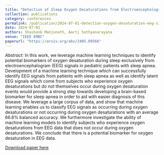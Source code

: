 ```yaml
---
title: "Detection of Sleep Oxygen Desaturations from Electroencephalogram Signals"
collection: publications
category: conferences
permalink: /publication/2024-07-01-detection-oxygen-desaturation-eeg-signals
date: 2024-07-01
authors: Shashank Manjunath, Aarti Sathyanarayana
venue: "IEEE EMBC"
paperurl: "https://arxiv.org/abs/2405.09566"
---
```


_Abstract:_ In this work, we leverage machine learning techniques to identify
potential biomarkers of oxygen desaturation during sleep exclusively from
electroencephalogram (EEG) signals in pediatric patients with sleep apnea.
Development of a machine learning technique which can successfully identify EEG
signals from patients with sleep apnea as well as identify latent EEG signals
which come from subjects who experience oxygen desaturations but do not
themselves occur during oxygen desaturation events would provide a strong step
towards developing a brain-based biomarker for sleep apnea in order to aid with
easier diagnosis of this disease. We leverage a large corpus of data, and show
that machine learning enables us to classify EEG signals as occurring during
oxygen desaturations or not occurring during oxygen desaturations with an
average 66.8% balanced accuracy. We furthermore investigate the ability of
machine learning models to identify subjects who experience oxygen desaturations
from EEG data that does not occur during oxygen desaturations. We conclude that
there is a potential biomarker for oxygen desaturation in EEG data.

[Download paper here](https://arxiv.org/abs/2405.09566)
